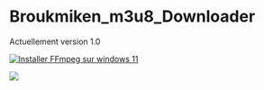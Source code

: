 # Broukmiken_m3u8_Downloader

Actuellement version 1.0






[![Installer FFmpeg sur windows 11](https://img.youtube.com/vi/lHnszz5V0as/0.jpg)](https://www.youtube.com/watch?v=lHnszz5V0as "Installer FFmpeg sur windows 11")




![](https://private-user-images.githubusercontent.com/109454001/367586631-58d21ac3-8a4d-400d-be5f-477662960599.png)





